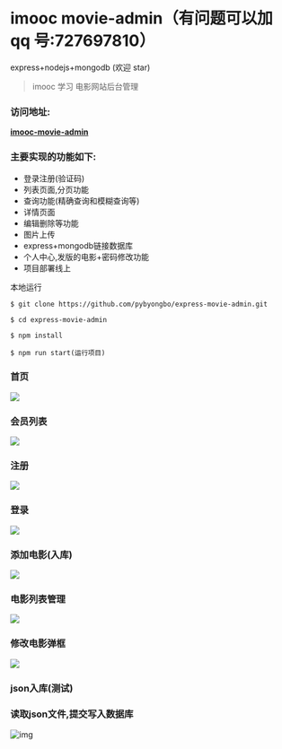 # imooc movie-admin（有问题可以加 qq 号:727697810）

express+nodejs+mongodb (欢迎 star)

> imooc 学习 电影网站后台管理

### 访问地址:

[**imooc-movie-admin**](http://movieadmin.901web.com/)

### 主要实现的功能如下:

- 登录注册(验证码)
- 列表页面,分页功能
- 查询功能(精确查询和模糊查询等)
- 详情页面
- 编辑删除等功能
- 图片上传
- express+mongodb链接数据库
- 个人中心,发版的电影+密码修改功能
- 项目部署线上


本地运行

```
$ git clone https://github.com/pybyongbo/express-movie-admin.git
```

```
$ cd express-movie-admin
```


```
$ npm install
```

```
$ npm run start(运行项目)
```


### 首页

![](https://images.901web.com/2019-08-13-070058.png)

### 会员列表

![](https://images.901web.com/2019-08-13-070303.png)

### 注册

![](https://images.901web.com/2019-08-13-070351.png)

### 登录

![](https://images.901web.com/2019-08-13-070437.png)

### 添加电影(入库)

![](https://images.901web.com/2019-08-13-070532.png)

### 电影列表管理

![](https://images.901web.com/2019-08-13-070615.png)

### 修改电影弹框

![](https://images.901web.com/2019-08-13-070847.png)

### json入库(测试)

### 读取json文件,提交写入数据库

![img](https://images.901web.com/2019-08-13-072333.png)
